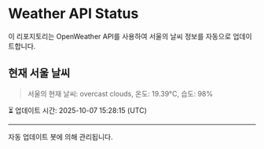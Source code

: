 
# Weather API Status

이 리포지토리는 OpenWeather API를 사용하여 서울의 날씨 정보를 자동으로 업데이트합니다.

## 현재 서울 날씨
> 서울의 현재 날씨: overcast clouds, 온도: 19.39°C, 습도: 98%

⏳ 업데이트 시간: 2025-10-07 15:28:15 (UTC)

---
자동 업데이트 봇에 의해 관리됩니다.
